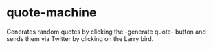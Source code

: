 # quote-machine
Generates random quotes by clicking the -generate quote- button and sends them via Twitter by clicking on the Larry bird.
